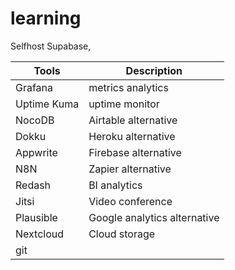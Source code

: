 # learning

Selfhost Supabase,

| Tools         | Description |
| ---           | ---       |
| Grafana       | metrics analytics |
| Uptime Kuma   | uptime monitor |
| NocoDB        | Airtable alternative |
| Dokku         | Heroku alternative |
| Appwrite      | Firebase alternative |
| N8N           | Zapier alternative |
| Redash        | BI analytics |
| Jitsi         | Video conference |
| Plausible     | Google analytics alternative  |
| Nextcloud     | Cloud storage                 |
| git           |                               |
